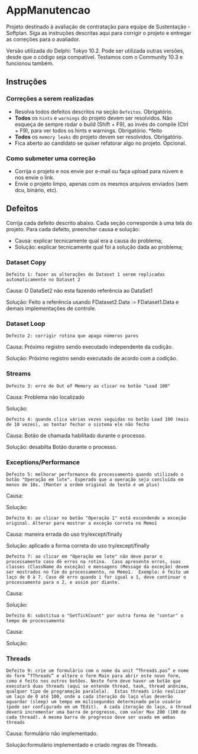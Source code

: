 # AppManutencao

Projeto destinado à avaliação de contratação para equipe de Sustentação - Softplan. Siga as instruções descritas aqui para corrigir o projeto e entregar as correções para o avaliador.

Versão utilizada do Delphi: Tokyo 10.2. Pode ser utilizada outras versões, desde que o código seja compatível. Testamos com o Community 10.3 e funcionou também.

## Instruções

### Correções a serem realizadas

- Resolva todos defeitos descritos na seção `Defeitos`. Obrigatório.
- **Todos** os `hints` e `warnings` do projeto devem ser resolvidos. Não esqueça de sempre rodar o build (Shift + F9), ao invés do compile (Ctrl + F9), para ver todos os hints e warnings. Obrigatório. *feito
- **Todos** os `memory leaks` do projeto devem ser resolvidos. Obrigatório.
- Fica aberto ao candidato se quiser refatorar algo no projeto. Opcional.

### Como submeter uma correção 

 - Corrija o projeto e nos envie por e-mail ou faça upload para núvem e nos envie o link. 
 - Envie o projeto limpo, apenas com os mesmos arquivos enviados (sem dcu, binário, etc).

## Defeitos

Corrija cada defeito descrito abaixo. Cada seção corresponde à uma tela do projeto. Para cada defeito, preencher causa e solução: 

* Causa: explicar tecnicamente qual era a causa do problema; 
* Solução: explicar tecnicamente qual foi a solução dada ao problema; 

### Dataset Copy 

`Defeito 1: fazer as alterações do Dataset 1 serem replicadas automaticamente no Dataset 2`

Causa: O DataSet2 não esta fazendo referência ao DataSet1

Solução: Feito a referência usando FDataset2.Data := FDataset1.Data e demais implementações de controle.

### Dataset Loop

`Defeito 2: corrigir rotina que apaga números pares`

Causa: Próximo registro sendo executado independente da codição. 

Solução: Próximo registro sendo executado de acordo com a codição. 

### Streams

`Defeito 3: erro de Out of Memory ao clicar no botão "Load 100"`

Causa: Problema não localizado

Solução:

`Defeito 4: quando clica várias vezes seguidas no botão Load 100 (mais de 10 vezes), ao tentar fechar o sistema ele não fecha`

Causa: Botão de chamada habilitado durante o processo.

Solução: desabilta Botão durante o processo.

### Exceptions/Performance

`Defeito 5: melhorar performance do processamento quando utilizado o botão "Operação em lote". Esperado que a operação seja concluída em menos de 10s. (Manter a ordem original do texto é um plus)`

Causa: 

Solução:

`Defeito 6: ao clicar no botão "Operação 1" está escondendo a exceção original. Alterar para mostrar a exceção correta no Memo1`

Causa: maneira errada do uso try/except/finally

Solução: aplicado a forma correta do uso try/except/finally

`Defeito 7: ao clicar em "Operação em lote" não deve parar o processamento caso dê erros na rotina. 
            Caso apresente erros, suas classes (ClassName da exceção) e mensagens (Message da exceção) devem ser mostrados no fim do processamento, no Memo1. 
            Exemplo: é feito um laço de 0 à 7. Caso dê erro quando i for igual a 1, deve continuar o processamento para o 2, e assim por diante.`

Causa: 

Solução:

`Defeito 8: substitua o "GetTickCount" por outra forma de "contar" o tempo de processamento`

Causa: 

Solução:

### Threads

`Defeito 9: crie um formulário com o nome da unit “Threads.pas” e nome do form “fThreads” e altere o form Main para abrir este novo form, 
            como é feito nos outros botões. Neste form deve haver um botão que executará duas threads (aqui se entende thread, task, thread anônima, qualquer tipo de programação paralela). 
            Estas threads irão realizar um laço de 0 até 100, onde a cada iteração do laço elas deverão aguardar (sleep) um tempo em milisegundos determinado pelo usuário (pode ser configurado em um TEdit). 
            A cada iteração do laço, a thread deverá incrementar uma barra de progresso, com valor Max 200 (100 de cada thread). A mesma barra de progresso deve ser usada em ambas threads`

Causa: formulário não implementado.

Solução:formulário implementado e criado regras de Threads.
